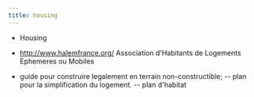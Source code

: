 ```yaml
---
title: housing
---
```

* Housing 
- http://www.halemfrance.org/ Association d'Habitants de Logements
  Ephemeres ou Mobiles

- guide pour construire legalement en terrain non-constructible;
-- plan pour la simplification du logement.
-- plan d'habitat 

